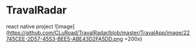 # TravalRadar
react native project
 ![image](https://github.com/CLuRoad/TravalRadar/blob/master/TravalApp/image/22745CEE-2D57-4553-BEE5-ABE43D2FA5DD.png =200x)
